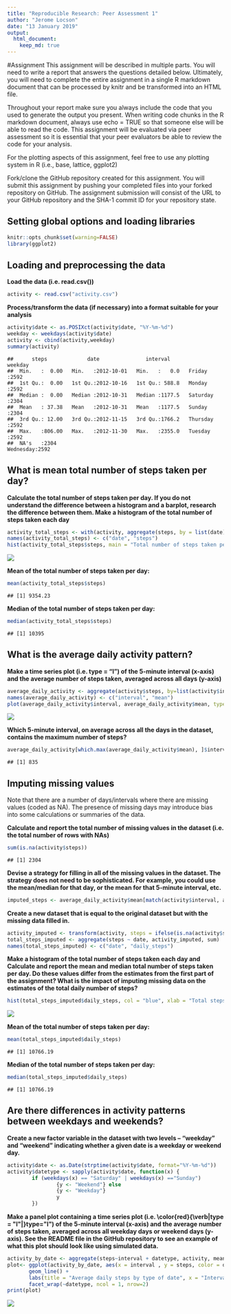 ```yaml
---
title: "Reproducible Research: Peer Assessment 1"
author: "Jerome Locson"
date: "13 January 2019"
output: 
  html_document:
    keep_md: true
---
```

#Assignment
This assignment will be described in multiple parts. You will need to write a report that answers the questions detailed below. Ultimately, you will need to complete the entire assignment in a single R markdown document that can be processed by knitr and be transformed into an HTML file.

Throughout your report make sure you always include the code that you used to generate the output you present. When writing code chunks in the R markdown document, always use echo = TRUE so that someone else will be able to read the code. This assignment will be evaluated via peer assessment so it is essential that your peer evaluators be able to review the code for your analysis.

For the plotting aspects of this assignment, feel free to use any plotting system in R (i.e., base, lattice, ggplot2)

Fork/clone the GitHub repository created for this assignment. You will submit this assignment by pushing your completed files into your forked repository on GitHub. The assignment submission will consist of the URL to your GitHub repository and the SHA-1 commit ID for your repository state.

## Setting global options and loading libraries

```r
knitr::opts_chunk$set(warning=FALSE)
library(ggplot2)
```
## Loading and preprocessing the data
**Load the data (i.e. read.csv())**

```r
activity <- read.csv("activity.csv")
```

**Process/transform the data (if necessary) into a format suitable for your analysis**

```r
activity$date <- as.POSIXct(activity$date, "%Y-%m-%d")
weekday <- weekdays(activity$date)
activity <- cbind(activity,weekday)
summary(activity)
```

```
##      steps             date               interval           weekday    
##  Min.   :  0.00   Min.   :2012-10-01   Min.   :   0.0   Friday   :2592  
##  1st Qu.:  0.00   1st Qu.:2012-10-16   1st Qu.: 588.8   Monday   :2592  
##  Median :  0.00   Median :2012-10-31   Median :1177.5   Saturday :2304  
##  Mean   : 37.38   Mean   :2012-10-31   Mean   :1177.5   Sunday   :2304  
##  3rd Qu.: 12.00   3rd Qu.:2012-11-15   3rd Qu.:1766.2   Thursday :2592  
##  Max.   :806.00   Max.   :2012-11-30   Max.   :2355.0   Tuesday  :2592  
##  NA's   :2304                                           Wednesday:2592
```
## What is mean total number of steps taken per day?

**Calculate the total number of steps taken per day. If you do not understand the difference between a histogram and a barplot, research the difference between them. Make a histogram of the total number of steps taken each day**


```r
activity_total_steps <- with(activity, aggregate(steps, by = list(date), FUN = sum, na.rm = TRUE))
names(activity_total_steps) <- c("date", "steps")
hist(activity_total_steps$steps, main = "Total number of steps taken per day", xlab = "Total steps taken per day", col = "blue", ylim = c(0,20), breaks = seq(0,25000, by=2500))
```

![](PA1_template_files/figure-html/unnamed-chunk-4-1.png)<!-- -->

**Mean of the total number of steps taken per day:**

```r
mean(activity_total_steps$steps)
```

```
## [1] 9354.23
```
**Median of the total number of steps taken per day:**

```r
median(activity_total_steps$steps)
```

```
## [1] 10395
```

## What is the average daily activity pattern?
**Make a time series plot (i.e. type = “l”) of the 5-minute interval (x-axis) and the average number of steps taken, averaged across all days (y-axis)**

```r
average_daily_activity <- aggregate(activity$steps, by=list(activity$interval), FUN=mean, na.rm=TRUE)
names(average_daily_activity) <- c("interval", "mean")
plot(average_daily_activity$interval, average_daily_activity$mean, type = "l", col="blue", lwd = 1, xlab="Interval", ylab="Average number of steps", main="Average number of steps per intervals")
```

![](PA1_template_files/figure-html/unnamed-chunk-7-1.png)<!-- -->

**Which 5-minute interval, on average across all the days in the dataset, contains the maximum number of steps?**

```r
average_daily_activity[which.max(average_daily_activity$mean), ]$interval
```

```
## [1] 835
```

## Imputing missing values
Note that there are a number of days/intervals where there are missing values (coded as NA). The presence of missing days may introduce bias into some calculations or summaries of the data.

**Calculate and report the total number of missing values in the dataset (i.e. the total number of rows with NAs)**

```r
sum(is.na(activity$steps))
```

```
## [1] 2304
```

**Devise a strategy for filling in all of the missing values in the dataset. The strategy does not need to be sophisticated. For example, you could use the mean/median for that day, or the mean for that 5-minute interval, etc.**

```r
imputed_steps <- average_daily_activity$mean[match(activity$interval, average_daily_activity$interval)]
```

**Create a new dataset that is equal to the original dataset but with the missing data filled in.**

```r
activity_imputed <- transform(activity, steps = ifelse(is.na(activity$steps), yes = imputed_steps, no = activity$steps))
total_steps_imputed <- aggregate(steps ~ date, activity_imputed, sum)
names(total_steps_imputed) <- c("date", "daily_steps")
```

**Make a histogram of the total number of steps taken each day and Calculate and report the mean and median total number of steps taken per day. Do these values differ from the estimates from the first part of the assignment? What is the impact of imputing missing data on the estimates of the total daily number of steps?**

```r
hist(total_steps_imputed$daily_steps, col = "blue", xlab = "Total steps per day", ylim = c(0,30), main = "Total number of steps taken each day", breaks = seq(0,25000,by=2500))
```

![](PA1_template_files/figure-html/unnamed-chunk-12-1.png)<!-- -->

**Mean of the total number of steps taken per day:**

```r
mean(total_steps_imputed$daily_steps)
```

```
## [1] 10766.19
```
**Median of the total number of steps taken per day:**

```r
median(total_steps_imputed$daily_steps)
```

```
## [1] 10766.19
```

## Are there differences in activity patterns between weekdays and weekends?

**Create a new factor variable in the dataset with two levels – “weekday” and “weekend” indicating whether a given date is a weekday or weekend day.**

```r
activity$date <- as.Date(strptime(activity$date, format="%Y-%m-%d"))
activity$datetype <- sapply(activity$date, function(x) {
        if (weekdays(x) == "Saturday" | weekdays(x) =="Sunday") 
                {y <- "Weekend"} else 
                {y <- "Weekday"}
                y
        })
```

**Make a panel plot containing a time series plot (i.e. \color{red}{\verb|type = "l"|}type="l") of the 5-minute interval (x-axis) and the average number of steps taken, averaged across all weekday days or weekend days (y-axis). See the README file in the GitHub repository to see an example of what this plot should look like using simulated data.**


```r
activity_by_date <- aggregate(steps~interval + datetype, activity, mean, na.rm = TRUE)
plot<- ggplot(activity_by_date, aes(x = interval , y = steps, color = datetype)) +
       geom_line() +
       labs(title = "Average daily steps by type of date", x = "Interval", y = "Average number of steps") +
       facet_wrap(~datetype, ncol = 1, nrow=2)
print(plot)
```

![](PA1_template_files/figure-html/unnamed-chunk-16-1.png)<!-- -->

